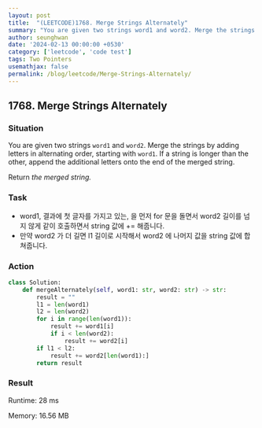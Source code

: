 ```yaml
---
layout: post
title:  "(LEETCODE)1768. Merge Strings Alternately"
summary: "You are given two strings word1 and word2. Merge the strings by adding letters in alternating order, starting with word1. If a string is longer than the other, append the additional letters onto the end of the merged string."
author: seunghwan
date: '2024-02-13 00:00:00 +0530'
category: ['leetcode', 'code test']
tags: Two Pointers
usemathjax: false
permalink: /blog/leetcode/Merge-Strings-Alternately/
---
```

## 1768. Merge Strings Alternately

### Situation

You are given two strings `word1` and `word2`. Merge the strings by adding letters in alternating order, starting with `word1`. If a string is longer than the other, append the additional letters onto the end of the merged string.

Return *the merged string.*

### Task

- word1, 결과에 첫 글자를 가지고 있는, 을 먼저 for 문을 돌면서 word2 길이를 넘지 않게 같이 호출하면서 string 값에 += 해줍니다.
- 만약 word2 가 더 길면 l1 길이로 시작해서 word2 에 나머지 값을 string 값에 합쳐줍니다.

### Action

```python
class Solution:
    def mergeAlternately(self, word1: str, word2: str) -> str:
        result = ""
        l1 = len(word1)
        l2 = len(word2)
        for i in range(len(word1)):
            result += word1[i]
            if i < len(word2):
                result += word2[i]
        if l1 < l2:
            result += word2[len(word1):]
        return result
```

### Result

Runtime: 28 ms

Memory: 16.56 MB